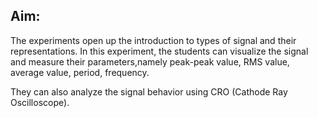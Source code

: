 ## Aim:
The experiments open up the introduction to types of signal and their representations.
In this experiment, the students can visualize the signal and measure their parameters,namely peak-peak value, RMS value, average value, period, frequency.

They can also analyze the signal behavior using CRO (Cathode Ray Oscilloscope).
